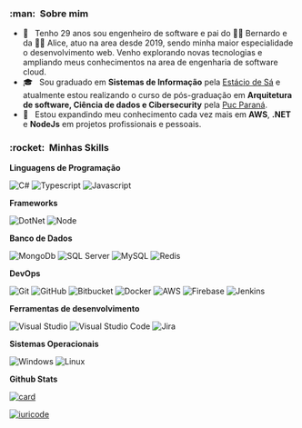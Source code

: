 <h3> :man: &nbsp;Sobre mim</h3>

- 🤔 &nbsp; Tenho 29 anos sou engenheiro de software e pai do 👦🏻 Bernardo e da 👧🏻 Alice, atuo na area desde 2019, sendo minha maior especialidade o desenvolvimento web. Venho explorando novas tecnologias e ampliando meus conhecimentos na area de engenharia de software cloud.
- 🎓 &nbsp; Sou graduado em **Sistemas de Informação** pela <a href="https://www.estacio.br">Estácio de Sá</a> e atualmente estou realizando o curso de pós-graduação em **Arquitetura de software, Ciência de dados e Cibersecurity** pela <a href="https://www.online.pucrs.br/pt-br/">Puc Paraná</a>.
- 🌱 &nbsp; Estou expandindo meu conhecimento cada vez mais em **AWS**, **.NET** e **NodeJs** em projetos profissionais e pessoais.

<h3> :rocket: &nbsp;Minhas Skills </h3>

**Linguagens de Programação**

  ![C#](https://img.shields.io/badge/C%23-5C2D91?style=flat&logo=c-sharp&logoColor=white)
  ![Typescript](https://img.shields.io/badge/TypeScript-007ACC?style=flat&logo=typescript&logoColor=white)
  ![Javascript](https://img.shields.io/badge/JavaScript-F7DF1E?style=flat&logo=javascript&logoColor=black)

**Frameworks**

  ![DotNet](https://img.shields.io/badge/.NET-5C2D91?style=flat&logo=.net&logoColor=white)
  ![Node](https://img.shields.io/badge/Node.js-43853D?style=flat&logo=node.js&logoColor=white)

**Banco de Dados**

  ![MongoDb](https://img.shields.io/badge/MongoDB-4EA94B?style=flat&logo=mongodb&logoColor=white)
  ![SQL Server](https://img.shields.io/badge/SQL_Server-CC2927?style=flat&logo=microsoft-sql-server&logoColor=white)
  ![MySQL](https://img.shields.io/badge/MySQL-00000F?style=flat&logo=mysql&logoColor=white)
  ![Redis](https://img.shields.io/badge/Redis-D9281A?style=flat&logo=redis&logoColor=white)
  
**DevOps**

  ![Git](https://img.shields.io/badge/Git-E34F26?style=flat&logo=git&logoColor=white)
  ![GitHub](https://img.shields.io/badge/-GitHub-333333?style=flat&logo=github)
  ![Bitbucket](https://img.shields.io/badge/Bitbucket-330F63?style=flat&logo=bitbucket&logoColor=white)
  ![Docker](https://img.shields.io/badge/Docker-2496ED?style=flat&logo=docker&logoColor=white)
  ![AWS](https://img.shields.io/badge/AWS-232F3E?style=flat&logo=amazon-aws&logoColor=white)
  ![Firebase](https://img.shields.io/badge/Firebase-F29D0C?style=flat&logo=firebase&logoColor=white)
  ![Jenkins](https://img.shields.io/badge/Jenkins-D33833?style=flat&logo=jenkins&logoColor=white)

**Ferramentas de desenvolvimento**

  ![Visual Studio](https://img.shields.io/badge/-Visual%20Studio-5C2D91?style=flat&logo=visual-studio&logoColor=white)
  ![Visual Studio Code](https://img.shields.io/badge/-Visual%20Studio%20Code-007ACC?style=flat&logo=visual-studio-code&logoColor=white)
  ![Jira](https://img.shields.io/badge/-Jira-007ACC?style=flat&logo=Jira&logoColor=white)

**Sistemas Operacionais**

  ![Windows](https://img.shields.io/badge/Windows-017AD7?style=flat&logo=windows&logoColor=white)
  ![Linux](https://img.shields.io/badge/Linux-E34F26?style=flat&logo=linux&logoColor=white)

**Github Stats**

[![card](https://github-readme-stats.vercel.app/api?username=ZoeStyle&theme=default&show_icons=true)](https://github.com/anuraghazra/github-readme-stats)

[![iuricode](https://github-readme-stats.vercel.app/api/top-langs/?username=ZoeStyle&hide=html&layout=compact&theme=default)](https://github.com/anuraghazra/github-readme-stats)
 
